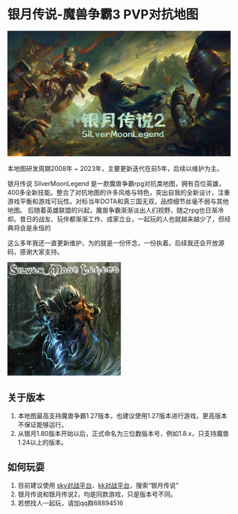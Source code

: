 # 银月传说-魔兽争霸3 PVP对抗地图
<img src="https://raw.githubusercontent.com/Moerj/SilverMoonLegend/main/banner.jpg"/>

本地图研发周期2008年 ~ 2023年，主要更新迭代在前5年，后续以维护为主。<br>

银月传说 SilverMoonLegend 是一款魔兽争霸rpg对抗类地图，拥有百位英雄，400多全新技能。整合了对抗地图的许多风格与特色，突出自我的全新设计，注重游戏平衡和游戏可玩性。对标当年DOTA和真三国无双，品控细节丝毫不弱与其他地图。
后随着英雄联盟的兴起，魔兽争霸渐渐淡出人们视野，随之rpg也日渐冷却。昔日的战友、玩伴都渐渐工作、成家立业，一起玩的人也就越来越少了，但经典将会是永恒的<br>

这么多年我还一直更新维护，为的就是一份怀念，一份执着。后续我还会开放源码，感谢大家支持。<br>

<img src="https://github.com/Moerj/SilverMoonLegend/blob/main/cover.jpg"/>

## 关于版本
1. 本地图最高支持魔兽争霸1.27版本，也建议使用1.27版本进行游戏，更高版本不保证能够运行。
2. 从银月1.80版本开始以后，正式命名为三位数版本号，例如1.8.x，只支持魔兽1.24以上的版本。

## 如何玩耍
1. 目前建议使用 <a href="https://skywar3.com/" target="_blank">sky对战平台</a>、<a href="https://www.reckfeng.com/" target="_blank">kk对战平台</a>，搜索“银月传说”
2. 银月传说和银月传说2，均是同款游戏，只是版本号不同。
3. 若想找人一起玩，请加qq群68894516
